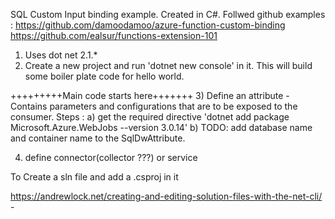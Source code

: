 SQL Custom Input binding example.
Created in C#. 
Follwed github examples : 
    https://github.com/damoodamoo/azure-function-custom-binding
    https://github.com/ealsur/functions-extension-101

1) Uses dot net 2.1.*
2) Create a new project and run 'dotnet new console' in it. This will build some boiler plate code for hello world.

+++++++++Main code starts here+++++++
3) Define an attribute 
        - Contains parameters and configurations that are to be exposed to the consumer.
        Steps : 
                a) get the required directive 'dotnet add package Microsoft.Azure.WebJobs --version 3.0.14'
                b) TODO: add database name and container name to the SqlDwAttribute.


4) define connector(collector ???) or service




To Create a sln file and add a .csproj in it

https://andrewlock.net/creating-and-editing-solution-files-with-the-net-cli/
        - 